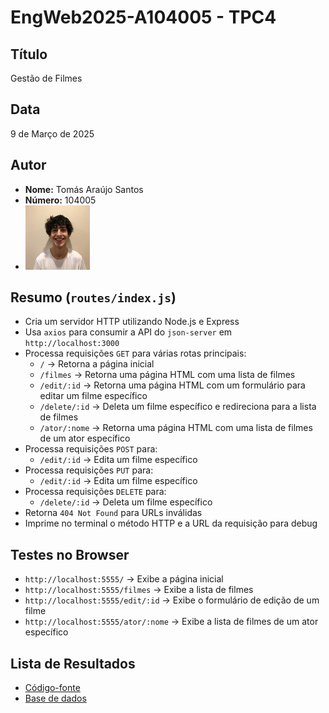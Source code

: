 # EngWeb2025-A104005 - TPC4

## Título
Gestão de Filmes

## Data
9 de Março de 2025

## Autor  
- **Nome:** Tomás Araújo Santos 
- **Número:** 104005
- ![Foto do Autor](../extra/foto.jpeg)

## Resumo (`routes/index.js`)

- Cria um servidor HTTP utilizando Node.js e Express
- Usa `axios` para consumir a API do `json-server` em `http://localhost:3000`
- Processa requisições `GET` para várias rotas principais:
  - `/` → Retorna a página inicial
  - `/filmes` → Retorna uma página HTML com uma lista de filmes
  - `/edit/:id` → Retorna uma página HTML com um formulário para editar um filme específico
  - `/delete/:id` → Deleta um filme específico e redireciona para a lista de filmes
  - `/ator/:nome` → Retorna uma página HTML com uma lista de filmes de um ator específico
- Processa requisições `POST` para:
  - `/edit/:id` → Edita um filme específico
- Processa requisições `PUT` para:
  - `/edit/:id` → Edita um filme específico
- Processa requisições `DELETE` para:
  - `/delete/:id` → Deleta um filme específico
- Retorna `404 Not Found` para URLs inválidas
- Imprime no terminal o método HTTP e a URL da requisição para debug

## Testes no Browser
- `http://localhost:5555/` → Exibe a página inicial
- `http://localhost:5555/filmes` → Exibe a lista de filmes
- `http://localhost:5555/edit/:id` → Exibe o formulário de edição de um filme
- `http://localhost:5555/ator/:nome` → Exibe a lista de filmes de um ator específico

## Lista de Resultados
- [Código-fonte](routes/index.js)
- [Base de dados](cinema.json)